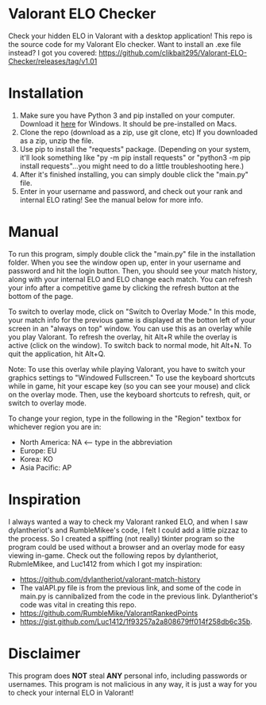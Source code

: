 # Valorant ELO Checker
Check your hidden ELO in Valorant with a desktop application! This repo is the source code for my Valorant Elo checker.
Want to install an .exe file instead? I got you covered: https://github.com/clikbait295/Valorant-ELO-Checker/releases/tag/v1.01
# Installation
1. Make sure you have Python 3 and pip installed on your computer. Download it [here](https://www.python.org/downloads/) for Windows. It should be pre-installed on Macs.
2. Clone the repo (download as a zip, use git clone, etc) If you downloaded as a zip, unzip the file.
3. Use pip to install the "requests" package. (Depending on your system, it'll look something like "py -m pip install requests" or "python3 -m pip install requests"...you might need to do a little troubleshooting here.)
4. After it's finished installing, you can simply double click the "main.py" file. 
5. Enter in your username and password, and check out your rank and internal ELO rating! See the manual below for more info.

# Manual
To run this program, simply double click the "main.py" file in the installation folder. When you see the window open up, enter in your username and password and hit the login button. Then, you should see your match history, along with your internal ELO and ELO change each match. You can refresh your info after a competitive game by clicking the refresh button at the bottom of the page. 

To switch to overlay mode, click on "Switch to Overlay Mode." In this mode, your match info for the previous game is displayed at the botton left of your screen in an "always on top" window. You can use this as an overlay while you play Valorant. To refresh the overlay, hit Alt+R while the overlay is active (click on the window). To switch back to normal mode, hit Alt+N. To quit the application, hit Alt+Q. 

Note: To use this overlay while playing Valorant, you have to switch your graphics settings to "Windowed Fullscreen." To use the keyboard shortcuts while in game, hit your escape key (so you can see your mouse) and click on the overlay mode. Then, use the keyboard shortcuts to refresh, quit, or switch to overlay mode.

To change your region, type in the following in the "Region" textbox for whichever region you are in:
- North America: NA <-- type in the abbreviation
- Europe: EU
- Korea: KO
- Asia Pacific: AP
# Inspiration
I always wanted a way to check my Valorant ranked ELO, and when I saw dylantheriot's and RumbleMikee's code, I felt I could add a little pizzaz to the process. So I created a spiffing (not really) tkinter program so the program could be used without a browser and an overlay mode for easy viewing in-game. Check out the following repos by dylantheriot, RubmleMikee, and Luc1412 from which I got my inspiration:
- https://github.com/dylantheriot/valorant-match-history
- The valAPI.py file is from the previous link, and some of the code in main.py is cannibalized from the code in the previous link. Dylantheriot's code was vital in creating this repo.
- https://github.com/RumbleMike/ValorantRankedPoints
- https://gist.github.com/Luc1412/1f93257a2a808679ff014f258db6c35b. 

# Disclaimer
This program does **NOT** steal **ANY** personal info, including passwords or usernames. This program is not malicious in any way, it is just a way for you to check your internal ELO in Valorant!
